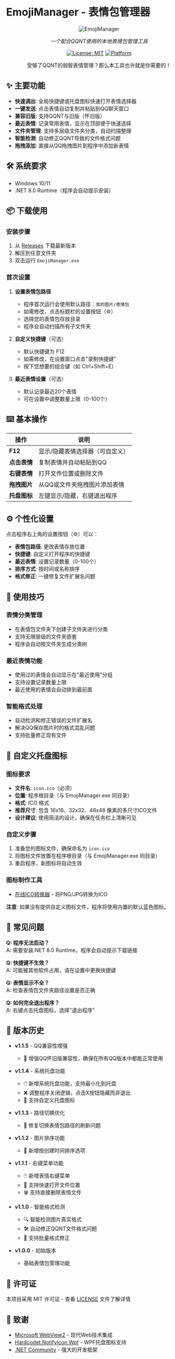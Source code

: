 # EmojiManager - 表情包管理器

<div align="center">

![EmojiManager](ScreenShot.jpg)  

*一个配合QQNT使用的本地表情包管理工具*  

[![License: MIT](https://img.shields.io/badge/License-MIT-yellow.svg)](LICENSE)
[![Platform](https://img.shields.io/badge/Platform-Windows-blue.svg)](https://www.microsoft.com/windows)  

受够了QQNT的弱智表情管理？那么本工具也许就是你需要的！
</div>

## ✨ 主要功能

- **快速调出**: 全局快捷键或托盘图标快速打开表情选择器
- **一键发送**: 点击表情自动复制并粘贴到QQ聊天窗口
- **兼容旧版**: 支持QQNT与旧版（怀旧版）
- **最近表情**: 记录常用表情，显示在顶部便于快速选择
- **文件夹管理**: 支持多层级文件夹分类，自动扫描整理
- **智能检测**: 自动修正QQNT导致的文件格式问题
- **拖拽添加**: 直接从QQ拖拽图片到程序中添加新表情

## 🛠️ 系统要求

- Windows 10/11
- .NET 8.0 Runtime（程序会自动提示安装）

## 📦 下载使用

### 安装步骤
1. 从 [Releases](https://github.com/Natsukage/EmojiManager/releases) 下载最新版本
2. 解压到任意文件夹
3. 双击运行 `EmojiManager.exe`

### 首次设置
1. **设置表情包路径**
   - 程序首次运行会使用默认路径：`我的图片/表情包`
   - 如需修改，点击标题栏的设置按钮（⚙）
   - 选择您的表情包存放目录
   - 程序会自动扫描所有子文件夹

2. **自定义快捷键**（可选）
   - 默认快捷键为 F12
   - 如需修改，在设置窗口点击"录制快捷键"
   - 按下您想要的组合键（如 Ctrl+Shift+E）

3. **最近表情设置**（可选）
   - 默认记录最近20个表情
   - 可在设置中调整数量上限（0-100个）
## ⌨️ 基本操作

| 操作 | 说明 |
|------|------|
| **F12** | 显示/隐藏表情选择器（可自定义） |
| **点击表情** | 复制表情并自动粘贴到QQ |
| **右键表情** | 打开文件位置或删除文件 |
| **拖拽图片** | 从QQ或文件夹拖拽图片添加表情 |
| **托盘图标** | 左键显示/隐藏，右键退出程序 |

## ⚙️ 个性化设置

点击程序右上角的设置按钮（⚙️）可以：

- **表情包路径**: 更改表情存放位置
- **快捷键**: 自定义打开程序的快捷键
- **最近表情**: 设置记录数量（0-100个）
- **排序方式**: 按时间或名称排序
- **格式修正**: 一键修复文件扩展名问题

## 🎯 使用技巧

### 表情分类管理
- 在表情包文件夹下创建子文件夹进行分类
- 支持无限层级的文件夹嵌套
- 程序会自动按文件夹生成分类树

### 最近表情功能
- 使用过的表情会自动显示在"最近使用"分组
- 支持设置记录数量上限
- 最近使用的表情会自动排到最前面

### 智能格式处理
- 自动检测和修正错误的文件扩展名
- 解决QQ保存图片时的格式混乱问题
- 支持批量修正现有文件

## 🎨 自定义托盘图标

### 图标要求
- **文件名**: `icon.ico`（必须）
- **位置**: 程序根目录（与 EmojiManager.exe 同目录）
- **格式**: ICO 格式
- **推荐尺寸**: 包含 16x16、32x32、48x48 像素的多尺寸ICO文件
- **设计建议**: 使用简洁的设计，确保在任务栏上清晰可见

### 自定义步骤
1. 准备您的图标文件，确保命名为 `icon.ico`
2. 将图标文件放置在程序根目录（与 EmojiManager.exe 同目录）
3. 重启程序，新图标将自动生效

### 图标制作工具
- [在线ICO转换器](https://www.icoconverter.com/) - 将PNG/JPG转换为ICO

**注意**: 如果没有提供自定义图标文件，程序将使用内置的默认蓝色图标。

## 🔧 常见问题

**Q: 程序无法启动？**  
A: 需要安装.NET 8.0 Runtime，程序会自动提示下载链接

**Q: 快捷键不生效？**  
A: 可能被其他软件占用，请在设置中更换快捷键

**Q: 表情显示不全？**  
A: 检查表情包文件夹路径设置是否正确

**Q: 如何完全退出程序？**  
A: 右键点击托盘图标，选择"退出程序"

## 📝 版本历史

- **v1.1.5** - QQ兼容性增强
  - 🎯 增强QQ怀旧版兼容性，确保在所有QQ版本中都能正常使用

- **v1.1.4** - 系统托盘功能
  - 🖱️ 新增系统托盘功能，支持最小化到托盘
  - ❌ 调整程序关闭逻辑，点击X按钮隐藏而非退出
  - 🎨 支持自定义托盘图标

- **v1.1.3** - 路径切换优化
  - 🔄 修复切换表情包路径的刷新问题

- **v1.1.2** - 图片排序功能
  - 📅 新增按创建时间排序选项

- **v1.1.1** - 右键菜单功能
  - 🖱️ 新增表情右键菜单
  - 📁 支持快速打开文件位置
  - 🗑️ 支持直接删除表情文件

- **v1.1.0** - 智能格式检测
  - 🔍 智能检测图片真实格式
  - 🛠️ 自动修正QQNT文件格式问题
  - 📁 支持批量格式修正

- **v1.0.0** - 初始版本
  - 基础表情包管理功能

## 📄 许可证

本项目采用 MIT 许可证 - 查看 [LICENSE](LICENSE) 文件了解详情

## 🙏 致谢

- [Microsoft WebView2](https://developer.microsoft.com/microsoft-edge/webview2/) - 现代Web技术集成
- [Hardcodet.NotifyIcon.Wpf](https://github.com/hardcodet/wpf-notifyicon) - WPF托盘图标支持
- [.NET Community](https://dotnet.microsoft.com/) - 强大的开发框架